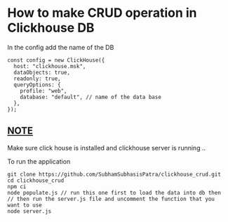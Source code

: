 <h1>How to make CRUD operation in Clickhouse DB</h1>
<p> In the config add the name of the DB</p>

```
const config = new ClickHouse({
  host: "clickhouse.msk",
  dataObjects: true,
  readonly: true,
  queryOptions: {
    profile: "web",
    database: "default", // name of the data base
  },
});
```

<h2><u>NOTE</u></h2>
<p>Make sure click house is installed and clickhouse server is running .. </p>

<p> To run the application </p>

```
git clone https://github.com/SubhamSubhasisPatra/clickhouse_crud.git
cd clickhouse_crud
npm ci
node populate.js // run this one first to load the data into db then
// then run the server.js file and uncomment the function that you want to use
node server.js
```
